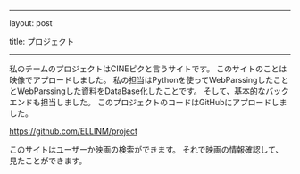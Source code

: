   
---

layout: post

title: プロジェクト

---

私のチームのプロジェクトはCINEピクと言うサイトです。
このサイトのことは映像でアプロードしました。
私の担当はPythonを使ってWebParssingしたこととWebParssingした資料をDataBase化したことです。
そして、基本的なバックエンドも担当しました。
このプロジェクトのコードはGitHubにアプロードしました。

https://github.com/ELLINM/project

このサイトはユーザーか映画の検索ができます。
それで映画の情報確認して、見たことができます。
